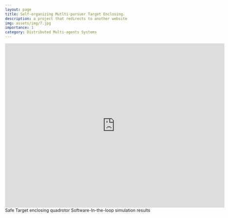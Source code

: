 ```yaml
---
layout: page
title: Self-organizing Mutlti-pursuer Target Enclosing.
description: a project that redirects to another website
img: assets/img/7.jpg
importance: 1
category: Distributed Multi-agents Systems
---
```


<div class="row justify-content-sm-center">
    <iframe width="720" height="540" align="center" src="https://www.youtube.com/embed/zmdImaB7bp0" title="Software-in-the-loop simulations with tuned autopilot" frameborder="0" allow="accelerometer; autoplay; clipboard-write; encrypted-media; gyroscope; picture-in-picture; web-share" referrerpolicy="strict-origin-when-cross-origin" allowfullscreen></iframe>
</div>
<div class="caption">
    Safe Target enclosing quadrotor Software-In-the-loop simulation results 
</div>

